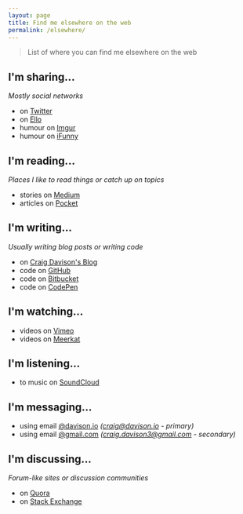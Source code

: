 ```yaml
---
layout: page
title: Find me elsewhere on the web
permalink: /elsewhere/
---
```


> List of where you can find me elsewhere on the web

## I'm sharing...

*Mostly social networks*

- on [Twitter](https://twitter.com/davisonio)
- on [Ello](https://ello.co/davisonio)
- humour on [Imgur](https://imgur.com/user/davisonio)
- humour on [iFunny](http://ifunny.co/davisonio)

## I'm reading...

*Places I like to read things or catch up on topics*

- stories on [Medium](https://medium.com/@davisonio)
- articles on [Pocket](https://getpocket.com/@davisonio)

## I'm writing...

*Usually writing blog posts or writing code*

- on [Craig Davison's Blog](https://medium.com/craig-davison)
- code on [GitHub](https://github.com/davisonio)
- code on [Bitbucket](https://bitbucket.org/davisonio/)
- code on [CodePen](http://codepen.io/davisonio/)

## I'm watching...

- videos on [Vimeo](https://vimeo.com/davisonio)
- videos on [Meerkat](https://meerkatapp.co/davisonio)

## I'm listening...

- to music on [SoundCloud](https://soundcloud.com/davisonio)

## I'm messaging...

- using email [@davison.io](mailto:craig@davison.io) *(craig@davison.io - primary)*
- using email [@gmail.com](mailto:craig.davison3@gmail.com) *(craig.davison3@gmail.com - secondary)*

## I'm discussing...

*Forum-like sites or discussion communities*

- on [Quora](https://www.quora.com/profile/Craig-Davison-3)
- on [Stack Exchange](https://stackexchange.com/users/6582211/craig-davison)

<!--
## I'm navigating...

## I'm buying...

## I'm accessing...

## I'm learning...

## I'm testing...

## I'm referring...

## I'm utilising...

## I'm managing...

## I'm editing...

## I'm playing...

## I'm getting...
-->
